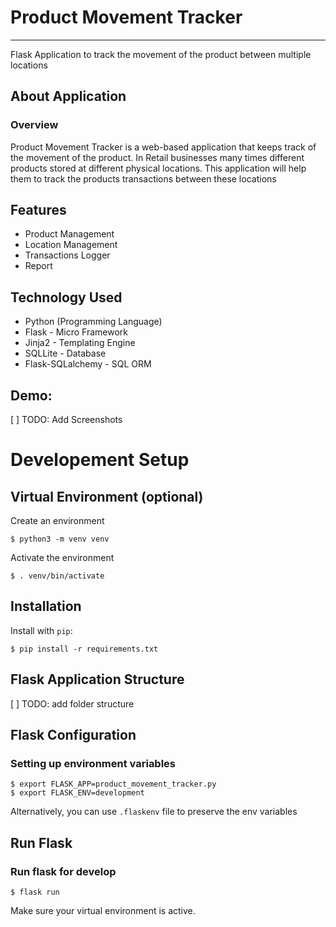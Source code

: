 # Product Movement Tracker
---

Flask Application to track the movement of the product between multiple locations

## About Application
### Overview
Product Movement Tracker is a web-based application that keeps track of the movement of the product. In Retail businesses many times different products stored at different physical locations. This application will help them to track the products transactions between these locations

## Features
* Product Management
* Location Management
* Transactions Logger
* Report


## Technology Used
* Python (Programming Language)
* Flask - Micro Framework
* Jinja2 - Templating Engine
* SQLLite - Database
* Flask-SQLalchemy - SQL ORM

## Demo:
[ ] TODO: Add Screenshots

# Developement Setup
## Virtual Environment (optional)
Create an environment

```
$ python3 -m venv venv
```

Activate the environment

```
$ . venv/bin/activate
```

## Installation

Install with `pip`:

```
$ pip install -r requirements.txt
```

## Flask Application Structure 

[ ] TODO: add folder structure


## Flask Configuration

### Setting up environment variables
```
$ export FLASK_APP=product_movement_tracker.py
$ export FLASK_ENV=development
```

Alternatively, you can use `.flaskenv` file to preserve the env variables


## Run Flask
### Run flask for develop
```
$ flask run
```
Make sure your virtual environment is active.
